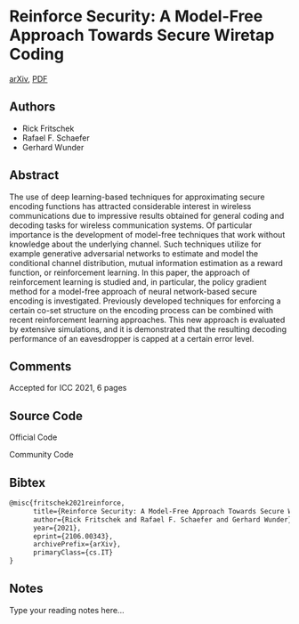 
# Reinforce Security: A Model-Free Approach Towards Secure Wiretap Coding

[arXiv](https://arxiv.org/abs/2106.0343), [PDF](https://arxiv.org/pdf/2106.0343.pdf)

## Authors

- Rick Fritschek
- Rafael F. Schaefer
- Gerhard Wunder

## Abstract

The use of deep learning-based techniques for approximating secure encoding functions has attracted considerable interest in wireless communications due to impressive results obtained for general coding and decoding tasks for wireless communication systems. Of particular importance is the development of model-free techniques that work without knowledge about the underlying channel. Such techniques utilize for example generative adversarial networks to estimate and model the conditional channel distribution, mutual information estimation as a reward function, or reinforcement learning. In this paper, the approach of reinforcement learning is studied and, in particular, the policy gradient method for a model-free approach of neural network-based secure encoding is investigated. Previously developed techniques for enforcing a certain co-set structure on the encoding process can be combined with recent reinforcement learning approaches. This new approach is evaluated by extensive simulations, and it is demonstrated that the resulting decoding performance of an eavesdropper is capped at a certain error level.

## Comments

Accepted for ICC 2021, 6 pages

## Source Code

Official Code



Community Code



## Bibtex

```tex
@misc{fritschek2021reinforce,
      title={Reinforce Security: A Model-Free Approach Towards Secure Wiretap Coding}, 
      author={Rick Fritschek and Rafael F. Schaefer and Gerhard Wunder},
      year={2021},
      eprint={2106.00343},
      archivePrefix={arXiv},
      primaryClass={cs.IT}
}
```

## Notes

Type your reading notes here...

